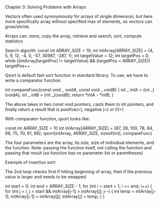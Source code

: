Chapter 3: Solving Problems with Arrays

Vectors often used synonymously for arrays of single dimension, but here more specifically array without specified max of elements, so vectors can grow/shrink.

Arrays can: store, copy the array, retrieve and search, sort, compute statistics

Search algorith:
const int ARRAY_SIZE = 10;
int intArray[ARRAY_SIZE] = {4, 5, 9, 12, -4, 0, -57, 30987, -287, 1};
int targetValue = 12;
int targetPos = 0;
while ((intArray[targetPos] != targetValue) && (targetPos < ARRAY_SIZE))
targetPos++

Qsort is default fast sort function in standard library. To use, we have to write a comparator function.

int compareFunc(const void _ voidA, const void _ voidB) {
int _ intA = (int _)(voidA);
int _ intB = (int _)(voidB);
return *intA - *intB;
}

The above takes in two const void pointers, casts them to int pointers, and finally return a result that is positive(>), negative (<) or 0(=)

With comparator function, qsort looks like:

const int ARRAY_SIZE = 10
int intArray[ARRAY_SIZE] = {87, 28, 100, 78, 84, 98, 75, 70, 81, 68};
qsort(intArray, ARRAY_SIZE, sizeof(int), compareFunc)

The four parameters are the array, its size, size of individual elements, and the function.
Note: passing the function itself, not calling the function and passing that result (so function has no parameter list or parentheses)

Example of insertion sort:

The 2nd loop checks first if hitting beginning of array, 
then if the previous value is larger and needs to be swapped

int start = 0;
int end = ARRAY_SIZE - 1;
for (int i = start + 1; i <= end; i++) {
    for (int j = i; j > start && intArray[j-1] > intArray[j]; j--) { 
        int temp = intArray[j-1];
        intArray[j-1] = intArray[j];
        intArray[j] = temp;
    }
}
